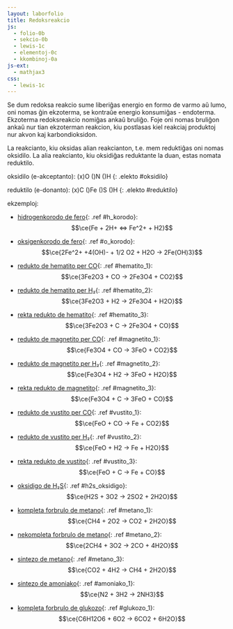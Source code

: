 ```yaml
---
layout: laborfolio
title: Redoksreakcio
js:
  - folio-0b
  - sekcio-0b 
  - lewis-1c
  - elementoj-0c
  - kkombinoj-0a
js-ext:
  - mathjax3
css:
  - lewis-1c 
---
```


Se dum redoksa reakcio sume liberiĝas energio en formo de varmo aŭ lumo, oni nomas ĝin ekzoterma, se kontraŭe
energio konsumiĝas - endoterma. Ekzoterma redoksreakcio nomiĝas ankaŭ bruliĝo. Foje oni nomas bruliĝon ankaŭ nur tian ekzoterman reakcion, kiu postlasas kiel reakciaj produktoj nur akvon kaj karbondioksidon.

La reakcianto, kiu oksidas alian reakcianton, t.e. mem reduktiĝas oni nomas oksidilo. La alia reakcianto, kiu oksidiĝas reduktante la duan, estas nomata reduktilo.

oksidilo (e-akceptanto): (x)O ()N ()H
{: .elekto #oksidilo}

reduktilo (e-donanto): (x)C ()Fe ()S ()H
{: .elekto #reduktilo}

<!-- https://mhchem.github.io/MathJax-mhchem/ -->

ekzemploj:
  - [hidrogenkorodo de fero](#){: .ref #h_korodo}: $$\ce{Fe + 2H+ <=> Fe^2+ + H2}$$
  - [oksigenkorodo de fero](#){: .ref #o_korodo}: $$\ce{2Fe^2+ +4(OH)- + 1/2 O2 + H2O -> 2Fe(OH)3}$$

  - [redukto de hematito per CO](#){: .ref #hematito_1}: $$\ce{3Fe2O3 + CO -> 2Fe3O4 + CO2}$$
  - [redukto de hematito per H₂](#){: .ref #hematito_2}: $$\ce{3Fe2O3 + H2 -> 2Fe3O4 + H2O}$$
  - [rekta redukto de hematito](#){: .ref #hematito_3}: $$\ce{3Fe2O3 + C -> 2Fe3O4 + CO}$$

  - [redukto de magnetito per CO](#){: .ref #magnetito_1}: $$\ce{Fe3O4 + CO -> 3FeO + CO2}$$
  - [redukto de magnetito per H₂](#){: .ref #magnetito_2}: $$\ce{Fe3O4 + H2 -> 3FeO + H2O}$$
  - [rekta redukto de magnetito](#){: .ref #magnetito_3}: $$\ce{Fe3O4 + C -> 3FeO + CO}$$

  - [redukto de vustito per CO](#){: .ref #vustito_1}: $$\ce{FeO + CO -> Fe + CO2}$$
  - [redukto de vustito per H₂](#){: .ref #vustito_2}: $$\ce{FeO + H2 -> Fe + H2O}$$
  - [rekta redukto de vustito](#){: .ref #vustito_3}: $$\ce{FeO + C -> Fe + CO}$$

  - [oksidigo de H₂S](#){: .ref #h2s_oksidigo}: $$\ce{H2S + 3O2 -> 2SO2 + 2H2O}$$

  - [kompleta forbrulo de metano](#){: .ref #metano_1}: $$\ce{CH4 + 2O2 -> CO2 + 2H2O}$$
  - [nekompleta forbrulo de metano](#){: .ref #metano_2}: $$\ce{2CH4 + 3O2 -> 2CO + 4H2O}$$
  - [sintezo de metano](#){: .ref #metano_3}: $$\ce{CO2 + 4H2 -> CH4 + 2H2O}$$
  - [sintezo de amoniako](#){: .ref #amoniako_1}: $$\ce{N2 + 3H2 -> 2NH3}$$
  - [kompleta forbrulo de glukozo](#){: .ref #glukozo_1}: $$\ce{C6H12O6 + 6O2 -> 6CO2 + 6H2O}$$


<script>

// kalkuli oksidnombrojn vd. https://www.periodni.com/de/oxidationszahlen_rechner.php

const ekvacioj = {
  h_korodo:    {Fe:[0,2],  H:[1,0],  _:"Fe + 2*H^+ <-> Fe^2+ + H2"},
  o_korodo:    {Fe:[2,3],  O:[0,-2], _:"2*Fe^2+ + 4*OH^- + ½*O2 + H2O -> 2*Fe(OH)3"},
  metano_1:    { C:[-4,4], O:[0,-2], _:"CH4 + 2*O2 -> CO2 + 2*H2O"},
  metano_2:    { C:[-4,2], O:[0,-2], _:"2*CH4 + 3 * O2 -> 2*CO + 4*H2O"},
  metano_3:    { C:[4,-4], H:[0,1],  _:"CO2 + 4*H2 -> CH4 + 2*H2O"},
  amoniako_1:  { N:[0,-3], H:[0,1],  _:"N2 + 3*H2 -> 2*NH3"},
  glukozo_1:   { C:[0,-4], O:[0,-2], _:"C6H12O6 + 6*O2 -> 6*CO2 + 6*H2O"},
  hematito_1:  {Fe:[3,2],  C:[2,4],  _:"3*Fe2O3 + CO -> 2*Fe3O4 + CO2"},
  hematito_2:  {Fe:[3,2],  H:[0,1],  _:"3*Fe2O3 + H2 -> 2*Fe3O4 + H2O"},
  hematito_3:  {Fe:[3,2],  C:[0,2],  _:"3*Fe2O3 + C -> 2*Fe3O4 + CO"},
  magnetito_1: {Fe:[3,2],  C:[2,4],  _:"Fe3O4 + CO -> 3*FeO + CO2"},
  magnetito_2: {Fe:[3,2],  H:[0,1],  _:"Fe3O4 + H2 -> 3*FeO + H2O"},
  magnetito_3: {Fe:[3,2],  C:[0,2],  _:"Fe3O4 + C -> 3*FeO + CO"},
  vustito_1:   {Fe:[3,0],  C:[2,4],  _:"FeO + CO -> Fe + CO2"},
  vustito_2:   {Fe:[3,0],  H:[0,1],  _:"FeO + H2 -> Fe + H2O"},
  vustito_3:   {Fe:[3,0],  C:[0,2],  _:"FeO + C -> Fe + CO"},
  h2s_oksidigo:{ S:[-2,4], O:[0,-2], _:"2*H2S + 3*O2 -> 2*SO2 + 2*H2O"}
}

/*
const ekvacioj = {
  metanbrulo: [CH4,'+',2*O2,'->',CO2,'+',2*H2O],
  metankreo: [CO2,'+',4*H2,'->',CH4,'+',2*H2O]
}
*/

function desegno(frm) {
    // malplenigu
    const svg = ĝi("#redoks_enhavo");
    svg.textContent = "";
    const lewis = new Lewis(svg);
    const elementoj = Elemento.listo();

    // desegnu formulon kiel Lewis-strukturon
    lewis.ekvacio(ekvacioj[frm]._, kkombinoj, {
      // kalkulu kaj montru oksidnombrojn
      on_fŝ: true,
      // kalkulu kaj montru arkojn de elektron-atributo (por oksidnombroj)
      on_arkoj: true,
      // jonojn marku per angulo, ne krampoj...
      jon_angulo: true,
      // funkcio, kiu redonas la elektronegativecon de elemento
      eneg: (smb) => elementoj[smb].eneg,
      // tro longajn ekvaciojn aranĝu dulinie...
      dulinie: frm.startsWith("hematito") || frm.startsWith("magnetito")
    });
}

lanĉe(() => {
    const lgrp = new Lewis(ĝi("#redokso"));
    //desegno("test");
    desegno("metano_1");
});

reference((ref) => {
  desegno(ref);
});

elekte((elekto,valoro) => {
  console.log(elekto+':'+valoro);
});

</script>

<svg id="redokso"
    version="1.1" 
    xmlns="http://www.w3.org/2000/svg" 
    xmlns:xlink="http://www.w3.org/1999/xlink" width="100%" viewBox="-5 -30 320 160">
 <style type="text/css">
    <![CDATA[
      path.mkojno {
        stroke: none;
        fill: url(#strie);
      }

      rect.mkojno {
        fill: black;
        stroke: black;
        stroke-width: 0.6;
      }

      .elemento text.shargo, .jonkrampo text {
        fill: SeaGreen;
        font-weight: bold;
      }

      text.o-nro {
          font-size: 3.5px;
          font-weight: bold;
      }

    ]]>
  </style>
  <defs>
    <pattern id="strie" viewBox="0,0,4,1" height="20%" width="20%">
      <rect width="2" height="1"/>
    </pattern>
  </defs>
  <g id="redoks_enhavo"></g>
</svg>
